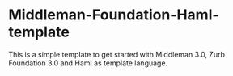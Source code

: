 # Middleman-Foundation-Haml-template

This is a simple template to get started with Middleman 3.0, Zurb Foundation 3.0 and Haml as template language.
